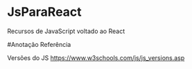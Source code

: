 # JsParaReact
 Recursos de JavaScript voltado ao React

#Anotação Referência

Versões do JS
https://www.w3schools.com/js/js_versions.asp